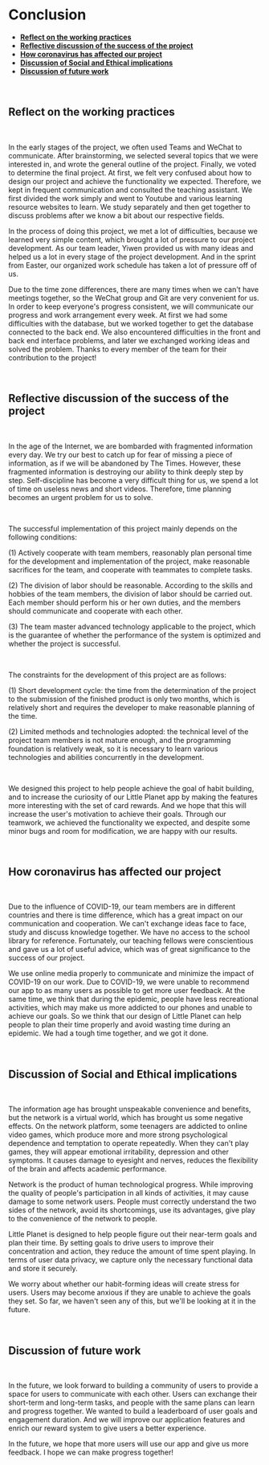 # Conclusion

* [**Reflect on the working practices**](#reflect-on-the-working-practices)
* [**Reflective discussion of the success of the project**](#reflective-discussion-of-the-success-of-the-project)
* [**How coronavirus has affected our project**](#how-coronavirus-has-affected-our-project)
* [**Discussion of Social and Ethical implications**](#discussion-of-social-and-ethical-implications)
* [**Discussion of future work**](#discussion-of-future-work)

&nbsp;


## Reflect on the working practices   


&nbsp;

In the early stages of the project, we often used Teams and WeChat to communicate. After brainstorming, we selected several topics that we were interested in, and wrote the general outline of the project. Finally, we voted to determine the final project. At first, we felt very confused about how to design our project and achieve the functionality we expected. Therefore, we kept in frequent communication and consulted the teaching assistant. We first divided the work simply and went to Youtube and various learning resource websites to learn. We study separately and then get together to discuss problems after we know a bit about our respective fields.

In the process of doing this project, we met a lot of difficulties, because we learned very simple content, which brought a lot of pressure to our project development. As our team leader, Yiwen provided us with many ideas and helped us a lot in every stage of the project development. And in the sprint from Easter, our organized work schedule has taken a lot of pressure off of us.

Due to the time zone differences, there are many times when we can't have meetings together, so the WeChat group and Git are very convenient for us. In order to keep everyone's progress consistent, we will communicate our progress and work arrangement every week. At first we had some difficulties with the database, but we worked together to get the database connected to the back end. We also encountered difficulties in the front and back end interface problems, and later we exchanged working ideas and solved the problem. Thanks to every member of the team for their contribution to the project!  

&nbsp;


## Reflective discussion of the success of the project  


&nbsp;


In the age of the Internet, we are bombarded with fragmented information every day. We try our best to catch up for fear of missing a piece of information, as if we will be abandoned by The Times. However, these fragmented information is destroying our ability to think deeply step by step. Self-discipline has become a very difficult thing for us, we spend a lot of time on useless news and short videos. Therefore, time planning becomes an urgent problem for us to solve.  

&nbsp;

The successful implementation of this project mainly depends on the following conditions:

(1) Actively cooperate with team members, reasonably plan personal time for the development and implementation of the project, make reasonable sacrifices for the team, and cooperate with teammates to complete tasks.

(2) The division of labor should be reasonable. According to the skills and hobbies of the team members, the division of labor should be carried out. Each member should perform his or her own duties, and the members should communicate and cooperate with each other.

(3) The team master advanced technology applicable to the project, which is the guarantee of whether the performance of the system is optimized and whether the project is successful.

&nbsp;

The constraints for the development of this project are as follows:

(1) Short development cycle: the time from the determination of the project to the submission of the finished product is only two months, which is relatively short and requires the developer to make reasonable planning of the time.

(2) Limited methods and technologies adopted: the technical level of the project team members is not mature enough, and the programming foundation is relatively weak, so it is necessary to learn various technologies and abilities concurrently in the development.

&nbsp;

We designed this project to help people achieve the goal of habit building, and to increase the curiosity of our Little Planet app by making the features more interesting with the set of card rewards. And we hope that this will increase the user's motivation to achieve their goals. Through our teamwork, we achieved the functionality we expected, and despite some minor bugs and room for modification, we are happy with our results.


&nbsp;



## How coronavirus has affected our project  

&nbsp;


Due to the influence of COVID-19, our team members are in different countries and there is time difference, which has a great impact on our communication and cooperation. We can't exchange ideas face to face, study and discuss knowledge together. We have no access to the school library for reference. Fortunately, our teaching fellows were conscientious and gave us a lot of useful advice, which was of great significance to the success of our project.

We use online media properly to communicate and minimize the impact of COVID-19 on our work. Due to COVID-19, we were unable to recommend our app to as many users as possible to get more user feedback. At the same time, we think that during the epidemic, people have less recreational activities, which may make us more addicted to our phones and unable to achieve our goals. So we think that our design of Little Planet can help people to plan their time properly and avoid wasting time during an epidemic. We had a tough time together, and we got it done.

&nbsp;

## Discussion of Social and Ethical implications

&nbsp;

The information age has brought unspeakable convenience and benefits, but the network is a virtual world, which has brought us some negative effects. On the network platform, some teenagers are addicted to online video games, which produce more and more strong psychological dependence and temptation to operate repeatedly. When they can't play games, they will appear emotional irritability, depression and other symptoms. It causes damage to eyesight and nerves, reduces the flexibility of the brain and affects academic performance.

Network is the product of human technological progress. While improving the quality of people's participation in all kinds of activities, it may cause damage to some network users. People must correctly understand the two sides of the network, avoid its shortcomings, use its advantages, give play to the convenience of the network to people.

Little Planet is designed to help people figure out their near-term goals and plan their time. By setting goals to drive users to improve their concentration and action, they reduce the amount of time spent playing. In terms of user data privacy, we capture only the necessary functional data and store it securely.

We worry about whether our habit-forming ideas will create stress for users. Users may become anxious if they are unable to achieve the goals they set. So far, we haven't seen any of this, but we'll be looking at it in the future.


&nbsp;


## Discussion of future work

&nbsp;


In the future, we look forward to building a community of users to provide a space for users to communicate with each other. Users can exchange their short-term and long-term tasks, and people with the same plans can learn and progress together. We wanted to build a leaderboard of user goals and engagement duration. And we will improve our application features and enrich our reward system to give users a better experience.  

In the future, we hope that more users will use our app and give us more feedback. I hope we can make progress together!


